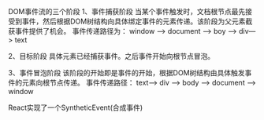 DOM事件流的三个阶段
1、事件捕获阶段
当某个事件触发时，文档根节点最先接受到事件，然后根据DOM树结构向具体绑定事件的元素传递。该阶段为父元素截获事件提供了机会。
事件传递路径为：
window —> document —> boy —> div—> text

2、目标阶段
具体元素已经捕获事件。之后事件开始向根节点冒泡。

3、事件冒泡阶段
该阶段的开始即是事件的开始，根据DOM树结构由具体触发事件的元素向根节点传递。
事件传递路径：
text—> div —> body —> document —> window

React实现了一个SyntheticEvent(合成事件)
